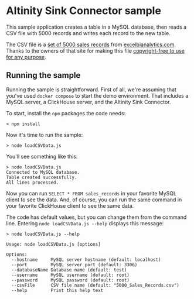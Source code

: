 # Altinity Sink Connector sample

This sample application creates a table in a MySQL database, then reads a CSV file with 5000 records and writes each record to the new table. 

The CSV file is a [set of 5000 sales records](https://excelbianalytics.com/wp/wp-content/uploads/2017/07/5000-Sales-Records.zip) from [excelbianalytics.com](https://excelbianalytics.com). Thanks to the owners of that site for making this file [copyright-free to use for any purpose](https://excelbianalytics.com/wp/important-copyright-free-information/).

## Running the sample 

Running the sample is straightforward. First of all, we're assuming that you've used `docker compose` to start the demo environment. That includes a MySQL server, a ClickHouse server, and the Altinity Sink Connector. 

To start, install the `npm` packages the code needs: 

```shell
> npm install
```

Now it's time to run the sample: 

```shell
> node loadCSVData.js
```

You'll see something like this: 

```shell
> node loadCSVData.js
Connected to MySQL database.
Table created successfully.
All lines processed.
```

Now you can run `SELECT * FROM sales_records` in your favorite MySQL client to see the data. And, of course, you can run the same command in your favorite ClickHouse client to see the same data. 

The code has default values, but you can change them from the command line. Entering `node loadCSVData.js --help` displays this message: 

```shell
> node loadCSVData.js --help

Usage: node loadCSVData.js [options]

Options:
  --hostname     MySQL server hostname (default: localhost)
  --port         MySQL server port (default: 3306)
  --databaseName Database name (default: test)
  --username     MySQL username (default: root)
  --password     MySQL password (default: root)
  --csvFile      CSV file name (default: "5000_Sales_Records.csv")
  --help         Print this help text
```